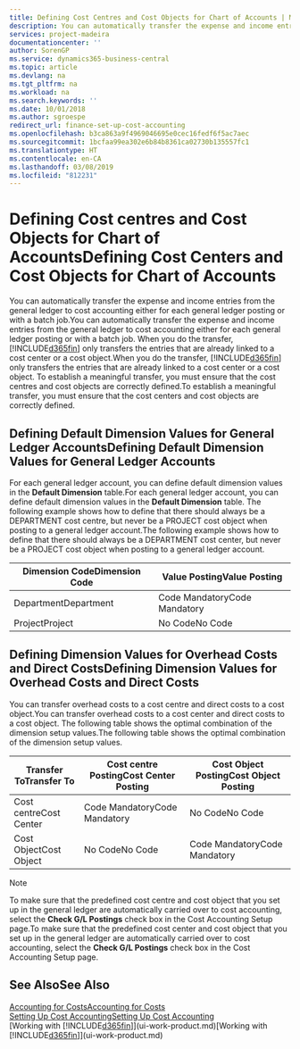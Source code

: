 ```yaml
---
title: Defining Cost Centres and Cost Objects for Chart of Accounts | Microsoft Docs
description: You can automatically transfer the expense and income entries from the general ledger to cost accounting either for each general ledger posting or with a batch job. When you do the transfer, the system only transfers the entries that are already linked to a cost centre or a cost object. To establish a meaningful transfer, you must ensure that the cost centres and cost objects are correctly defined.
services: project-madeira
documentationcenter: ''
author: SorenGP
ms.service: dynamics365-business-central
ms.topic: article
ms.devlang: na
ms.tgt_pltfrm: na
ms.workload: na
ms.search.keywords: ''
ms.date: 10/01/2018
ms.author: sgroespe
redirect_url: finance-set-up-cost-accounting
ms.openlocfilehash: b3ca863a9f4969046695e0cec16fedf6f5ac7aec
ms.sourcegitcommit: 1bcfaa99ea302e6b84b8361ca02730b135557fc1
ms.translationtype: HT
ms.contentlocale: en-CA
ms.lasthandoff: 03/08/2019
ms.locfileid: "812231"
---
```

# <a name="defining-cost-centers-and-cost-objects-for-chart-of-accounts"></a><span data-ttu-id="1648d-105">Defining Cost centres and Cost Objects for Chart of Accounts</span><span class="sxs-lookup"><span data-stu-id="1648d-105">Defining Cost Centers and Cost Objects for Chart of Accounts</span></span>
<span data-ttu-id="1648d-106">You can automatically transfer the expense and income entries from the general ledger to cost accounting either for each general ledger posting or with a batch job.</span><span class="sxs-lookup"><span data-stu-id="1648d-106">You can automatically transfer the expense and income entries from the general ledger to cost accounting either for each general ledger posting or with a batch job.</span></span> <span data-ttu-id="1648d-107">When you do the transfer, [!INCLUDE[d365fin](includes/d365fin_md.md)] only transfers the entries that are already linked to a cost center or a cost object.</span><span class="sxs-lookup"><span data-stu-id="1648d-107">When you do the transfer, [!INCLUDE[d365fin](includes/d365fin_md.md)] only transfers the entries that are already linked to a cost center or a cost object.</span></span> <span data-ttu-id="1648d-108">To establish a meaningful transfer, you must ensure that the cost centres and cost objects are correctly defined.</span><span class="sxs-lookup"><span data-stu-id="1648d-108">To establish a meaningful transfer, you must ensure that the cost centers and cost objects are correctly defined.</span></span>  

## <a name="defining-default-dimension-values-for-general-ledger-accounts"></a><span data-ttu-id="1648d-109">Defining Default Dimension Values for General Ledger Accounts</span><span class="sxs-lookup"><span data-stu-id="1648d-109">Defining Default Dimension Values for General Ledger Accounts</span></span>  
<span data-ttu-id="1648d-110">For each general ledger account, you can define default dimension values in the **Default Dimension** table.</span><span class="sxs-lookup"><span data-stu-id="1648d-110">For each general ledger account, you can define default dimension values in the **Default Dimension** table.</span></span> <span data-ttu-id="1648d-111">The following example shows how to define that there should always be a DEPARTMENT cost centre, but never be a PROJECT cost object when posting to a general ledger account.</span><span class="sxs-lookup"><span data-stu-id="1648d-111">The following example shows how to define that there should always be a DEPARTMENT cost center, but never be a PROJECT cost object when posting to a general ledger account.</span></span>  

|<span data-ttu-id="1648d-112">**Dimension Code**</span><span class="sxs-lookup"><span data-stu-id="1648d-112">**Dimension Code**</span></span>|<span data-ttu-id="1648d-113">**Value Posting**</span><span class="sxs-lookup"><span data-stu-id="1648d-113">**Value Posting**</span></span>|  
|------------------------------------------|-----------------------------------------|  
|<span data-ttu-id="1648d-114">Department</span><span class="sxs-lookup"><span data-stu-id="1648d-114">Department</span></span>|<span data-ttu-id="1648d-115">Code Mandatory</span><span class="sxs-lookup"><span data-stu-id="1648d-115">Code Mandatory</span></span>|  
|<span data-ttu-id="1648d-116">Project</span><span class="sxs-lookup"><span data-stu-id="1648d-116">Project</span></span>|<span data-ttu-id="1648d-117">No Code</span><span class="sxs-lookup"><span data-stu-id="1648d-117">No Code</span></span>|  

## <a name="defining-dimension-values-for-overhead-costs-and-direct-costs"></a><span data-ttu-id="1648d-118">Defining Dimension Values for Overhead Costs and Direct Costs</span><span class="sxs-lookup"><span data-stu-id="1648d-118">Defining Dimension Values for Overhead Costs and Direct Costs</span></span>  
 <span data-ttu-id="1648d-119">You can transfer overhead costs to a cost centre and direct costs to a cost object.</span><span class="sxs-lookup"><span data-stu-id="1648d-119">You can transfer overhead costs to a cost center and direct costs to a cost object.</span></span> <span data-ttu-id="1648d-120">The following table shows the optimal combination of the dimension setup values.</span><span class="sxs-lookup"><span data-stu-id="1648d-120">The following table shows the optimal combination of the dimension setup values.</span></span>  

|<span data-ttu-id="1648d-121">Transfer To</span><span class="sxs-lookup"><span data-stu-id="1648d-121">Transfer To</span></span>|<span data-ttu-id="1648d-122">Cost centre Posting</span><span class="sxs-lookup"><span data-stu-id="1648d-122">Cost Center Posting</span></span>|<span data-ttu-id="1648d-123">Cost Object Posting</span><span class="sxs-lookup"><span data-stu-id="1648d-123">Cost Object Posting</span></span>|  
|-----------------|-------------------------|-------------------------|  
|<span data-ttu-id="1648d-124">Cost centre</span><span class="sxs-lookup"><span data-stu-id="1648d-124">Cost Center</span></span>|<span data-ttu-id="1648d-125">Code Mandatory</span><span class="sxs-lookup"><span data-stu-id="1648d-125">Code Mandatory</span></span>|<span data-ttu-id="1648d-126">No Code</span><span class="sxs-lookup"><span data-stu-id="1648d-126">No Code</span></span>|  
|<span data-ttu-id="1648d-127">Cost Object</span><span class="sxs-lookup"><span data-stu-id="1648d-127">Cost Object</span></span>|<span data-ttu-id="1648d-128">No Code</span><span class="sxs-lookup"><span data-stu-id="1648d-128">No Code</span></span>|<span data-ttu-id="1648d-129">Code Mandatory</span><span class="sxs-lookup"><span data-stu-id="1648d-129">Code Mandatory</span></span>|  

> [!NOTE]  
>  <span data-ttu-id="1648d-130">To make sure that the predefined cost centre and cost object that you set up in the general ledger are automatically carried over to cost accounting, select the **Check G/L Postings** check box in the Cost Accounting Setup page.</span><span class="sxs-lookup"><span data-stu-id="1648d-130">To make sure that the predefined cost center and cost object that you set up in the general ledger are automatically carried over to cost accounting, select the **Check G/L Postings** check box in the Cost Accounting Setup page.</span></span>  

## <a name="see-also"></a><span data-ttu-id="1648d-131">See Also</span><span class="sxs-lookup"><span data-stu-id="1648d-131">See Also</span></span>  
[<span data-ttu-id="1648d-132">Accounting for Costs</span><span class="sxs-lookup"><span data-stu-id="1648d-132">Accounting for Costs</span></span>](finance-manage-cost-accounting.md)  
[<span data-ttu-id="1648d-133">Setting Up Cost Accounting</span><span class="sxs-lookup"><span data-stu-id="1648d-133">Setting Up Cost Accounting</span></span>](finance-set-up-cost-accounting.md)  
<span data-ttu-id="1648d-134">[Working with [!INCLUDE[d365fin](includes/d365fin_md.md)]](ui-work-product.md)</span><span class="sxs-lookup"><span data-stu-id="1648d-134">[Working with [!INCLUDE[d365fin](includes/d365fin_md.md)]](ui-work-product.md)</span></span>
